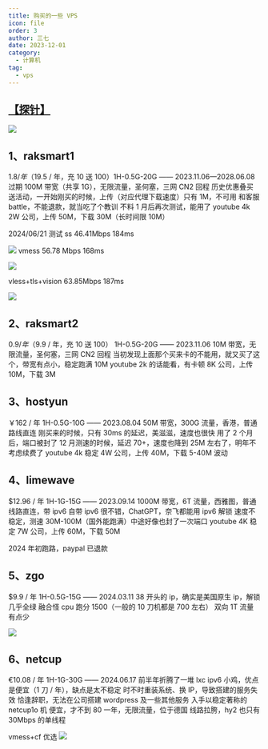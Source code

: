```yaml
---
title: 购买的一些 VPS
icon: file
order: 3
author: 三七
date: 2023-12-01
category:
  - 计算机
tag:
  - vps
---
```


<!-- more --> 

##  [【探针】](https://nezha.343700.xyz/)

![](https://i.730307.xyz/202407201445380.avif)

## 1、raksmart1

$1.8 / 年（$19.5 / 年，充 10 送 100）1H-0.5G-20G —— 2023.11.06—2028.06.08 过期
100M 带宽（共享 1G），无限流量，圣何塞，三网 CN2 回程
历史优惠叠买送活动，一开始刚买的时候，上传（对应代理下载速度）只有 1M，不可用
和客服 battle，不能退款，就当吃了个教训
不料 1 月后再次测试，能用了
youtube 4k 2W
公司，上传 50M，下载 30M（长时间限 10M）

2024/06/21 测试
ss 46.41Mbps 184ms

![](https://i.730307.xyz/202407201446729.avif)
vmess 56.78 Mbps 168ms

![](https://i.730307.xyz/202407201446216.avif)

vless+tls+vision 63.85Mbps 187ms

![](https://i.730307.xyz/202407201447928.avif)

## 2、raksmart2

$0.9 / 年（$9.9 / 年，充 10 送 100） 1H-0.5G-20G —— 2023.11.06
10M 带宽，无限流量，圣何塞，三网 CN2 回程
当初发现上面那个买来卡的不能用，就又买了这个，带宽有点小，稳定跑满 10M
youtube 2k 的话能看，有卡顿 8K
公司，上传 10M，下载 3M

## 3、hostyun

￥162 / 年 1H-0.5G-10G —— 2023.08.04
50M 带宽，300G 流量，香港，普通路线直连
刚买来的时候，只有 30ms 的延迟，美滋滋，速度也很快
用了 2 个月后，端口被封了
12 月测速的时候，延迟 70+，速度也降到 25M 左右了，明年不考虑续费了
youtube 4k 稳定 4W
公司，上传 40M，下载 5-40M 波动

## 4、limewave

$12.96 / 年 1H-1G-15G —— 2023.09.14
1000M 带宽，6T 流量，西雅图，普通线路直连，带 ipv6
自带 ipv6 很不错，ChatGPT，奈飞都能用 ipv6 解锁
速度不稳定，测速 30M-100M（国外能跑满）中途好像也封了一次端口
youtube 4K 稳定 7W
公司，上传 60M，下载 50M

2024 年初跑路，paypal 已退款

## 5、zgo

$9.9 / 年 1H-0.5G-15G —— 2024.03.11
38 开头的 ip，确实是美国原生 ip，解锁几乎全绿
融合怪 cpu 跑分 1500（一般的 10 刀机都是 700 左右）
双向 1T 流量有点少

![](https://i.730307.xyz/202407201447227.avif)

## 6、netcup

€10.08 / 年 1H-1G-30G —— 2024.06.17
前半年折腾了一堆 lxc ipv6 小鸡，优点是便宜（1 刀 / 年），缺点是太不稳定
时不时重装系统、换 IP，导致搭建的服务失效
恰逢辞职，无法在公司搭建 wordpress 及一些其他服务
入手以稳定著称的 netcup1o 机
便宜，才不到 80 一年，无限流量，位于德国
线路拉胯，hy2 也只有 30Mbps 的单线程

vmess+cf 优选
![](https://i.730307.xyz/202407201448401.avif)
